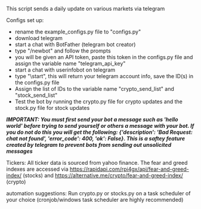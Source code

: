 This script sends a daily update on various markets via telegram

Configs set up:
- rename the example_configs.py file to "configs.py"
- download telegram
- start a chat with BotFather (telegram bot creator)
- type "/newbot" and follow the prompts
- you will be given an API token, paste this token in the configs.py file and assign the variable name "telegram_api_key"
- start a chat with userinfobot on telegram
- type "\start", this will return your telegram account info, save the ID(s) in the configs.py file
- Assign the list of IDs to the variable name "crypto_send_list" and "stock_send_list"
- Test the bot by running the crypto.py file for crypto updates and the stock.py file for stock updates

***IMPORTANT: You must first send your bot a message such as 'hello world' before trying to send yourself or others a message with your bot. If you do not do this you will get the following: {'description': 'Bad Request: chat not found', 'error_code': 400, 'ok': False}. This is a saftey feature created by telegram to prevent bots from sending out unsolicited messages***

Tickers: 
All ticker data is sourced from yahoo finance. The fear and greed indexes are accessed via https://rapidapi.com/rpi4gx/api/fear-and-greed-index/ (stocks) and https://alternative.me/crypto/fear-and-greed-index/ (crypto)

automation suggestions: 
Run crypto.py or stocks.py on a task scheduler of your choice (cronjob/windows task scheduler are highly recommended)
